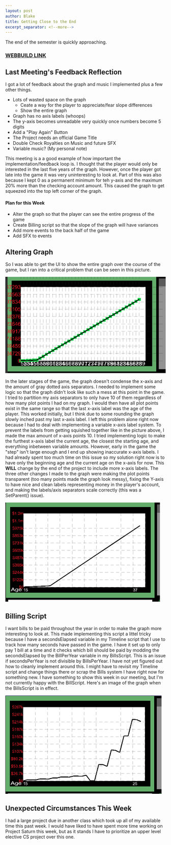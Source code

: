 ```yaml
---
layout: post
author: Blake
title: Getting Close to the End
excerpt_separator: <!--more-->
---
```


The end of the semester is quickly approaching.

<!--more-->

### [**WEBBUILD LINK**](/4-8-WebBuild/index.html)

## Last Meeting's Feedback Reflection

I got a lot of feedback about the graph and music I implemented plus a few other things.

- Lots of wasted space on the graph
	- Ceate a way for the player to appreciate/fear slope differences
	- Show the entire graph
- Graph has no axis labels (whoops)
- The y-axis becomes unreadable very quickly once numbers become 5 digits
- Add a "Play Again" Button
- The Project needs an official Game Title
- Double Check Royalties on Music and future SFX
- Variable music? (My personal note)

This meeting is a a good example of how important the implementation/feedback loop is. I thought that the player would only be interested in the last five years of the graph. However, once the player got late into the game it was very uninteresting to look at. Part of this was also because I kept 0 as a permanent minimum for teh y-axis and the maximum 20% more than the checking account amount. This caused the graph to get squeezed into the top left corner of the graph.

#### Plan for this Week

- Alter the graph so that the player can see the entire progress of the game
- Create Billing script so that the slope of the graph will have variances
- Add more events to the back half of the game
- Add SFX to events 

## Altering Graph

So I was able to get the UI to show the entire graph over the course of the game, but I ran into a critical problem that can be seen in this picture.

![graph_squish](/images/graph_squish.png)

In the later stages of the game, the graph doesn't condense the x-axis and the amount of gray dotted axis separators. I needed to implement some logic so that the graph didn't look like such a mess at this point in the game. I tried to partition my axis separators to only have 10 of them regardless of how many plot points I had on my graph. I would then have all plot points exist in the same range so that the last x-axis label was the age of the player. This worked initially, but I think due to some rounding the graph slowly inched past my last x-axis label. I left this problem alone right now because I had to deal with implementing a variable x-axis label system. To prevent the labels from getting squished together like in the picture above, I made the max amount of x-axis points 10. I tried implementing logic to make the furthest x-axis label the current age, the closest the starting age, and everything inbetween variable amounts. However, early in the game the "step" isn't large enough and I end up showing inaccurate x-axis labels. I had already spent too much time on this issue so my solution right now is to have only the beginning age and the current age on the x-axis for now. This **WILL** change by the end of the project to include more x-axis labels. The three other changes I made to the graph were making the plot points transparent (too many points made the graph look messy), fixing the Y-axis to have nice and clean labels representing money in the player's account, and making the labels/axis separators scale correctly (this was a SetParent() issue).

![graph_april8](/images/graph_april8.png)

## Billing Script

I want bills to be paid throughout the year in order to make the graph more interesting to look at. This made implementing this script a littel tricky because I have a secondsElapsed variable in my Timeline script that I use to track how many seconds have passed in the game. I have it set up to only pay 1 bill at a time and it checks which bill should be paid by modding the secondsElapsed by the BillPerYear variable in my BillsScript. This is an issue if secondsPerYear is not divisible by BillsPerYear. I have not yet figured out how to cleanly implement around this. I might have to revisit my Timeline script and change things there or scrap the Bills system I have right now for something new. I have something to show this week in our meeting, but I'm not currently happy with the BillScript. Here's an image of the graph when the BillsScript is in effect.

![graph_bills](/images/graph_bills.png)

## Unexpected Circumstances This Week

I had a large project due in another class which took up all of my available time this past week. I would have liked to have spent more time working on Project Saturn this week, but as it stands I have to prioritize an upper level elective CS project over this one.